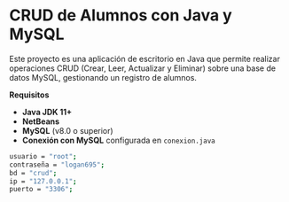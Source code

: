 # CRUD de Alumnos con Java y MySQL

Este proyecto es una aplicación de escritorio en Java que permite realizar operaciones CRUD (Crear, Leer, Actualizar y Eliminar) sobre una base de datos MySQL, gestionando un registro de alumnos.

**Requisitos**

* **Java JDK 11+**
* **NetBeans**
* **MySQL** (v8.0 o superior)
* **Conexión con MySQL** configurada en `conexion.java`


```bash
usuario = "root";
contraseña = "logan695";
bd = "crud";
ip = "127.0.0.1";
puerto = "3306";
```
